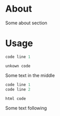 About
==============================
Some about section

Usage
==============================

```scala
code line 1
```

```
unkown code
```

Some text in the middle

``` scala
code line 1
code line 2
```

```html
html code
```

Some text following
